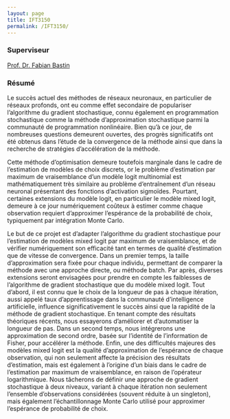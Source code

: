 ```yaml
---
layout: page
title: IFT3150
permalink: /IFT3150/
---
```


### Superviseur
[Prof. Dr. Fabian Bastin](http://www.iro.umontreal.ca/~bastin/)

### Résumé
Le succès actuel des méthodes de réseaux neuronaux, en particulier de réseaux profonds, ont eu comme effet secondaire de populariser l’algorithme du gradient stochastique, connu également en programmation stochastique comme la méthode d’approximation stochastique parmi la communauté de programmation nonlinéaire. Bien qu’à ce jour, de nombreuses questions demeurent ouvertes, des progrès significatifs ont été obtenus dans l’étude de la convergence de la méthode ainsi que dans la recherche de stratégies d’accélération de la méthode.

Cette méthode d’optimisation demeure toutefois marginale dans le cadre de l’estimation de modèles de choix discrets, or le problème d’estimation par maximum de vraisemblance d’un modèle logit multinomial est mathématiquement très similaire au problème d’entraînement d’un réseau neuronal présentant des fonctions d’activation sigmoïdes. Pourtant, certaines extensions du modèle logit, en particulier le modèle mixed logit, demeure à ce jour numériquement coûteux à estimer comme chaque observation requiert d’approximer l’espérance de la probabilité de choix, typiquement par intégration Monte Carlo.

Le but de ce projet est d’adapter l’algorithme du gradient stochastique pour l’estimation de modèles mixed logit par maximum de vraisemblance, et de vérifier numériquement son efficacité tant en termes de qualité d’estimation que de vitesse de convergence. Dans un premier temps, la taille d’approximation sera fixée pour chaque individu, permettant de comparer la méthode avec une approche directe, ou méthode batch. Par après, diverses extensions seront envisagées pour prendre en compte les faiblesses de l’algorithme de gradient stochastique que du modèle mixed logit. Tout d’abord, il est connu que le choix de la longueur de pas à chaque itération, aussi appelé taux d’apprentissage dans la communauté d’intelligence artificielle, influence significativement le succès ainsi que la rapidité de la méthode de gradient stochastique. En tenant compte des résultats théoriques récents, nous essayerons d’améliorer et d’automatiser la longueur de pas. Dans un second temps, nous intégrerons une approximation de second ordre, basée sur l’identité de l’information de Fisher, pour accélérer la méthode. Enfin, une des difficultés majeures des modèles mixed logit est la qualité d’approximation de l’espérance de chaque observation, qui non seulement affecte la précision des résultats d’estimation, mais est également à l’origine d’un biais dans le cadre de l’estimation par maximum de vraisemblance, en raison de l’opérateur logarithmique. Nous tâcherons de définir une approche de gradient stochastique à deux niveaux, variant à chaque itération non seulement l’ensemble d’observations considérées (souvent réduite à un singleton), mais également l’échantillonnage Monte Carlo utilisé pour approximer l’espérance de probabilité de choix.